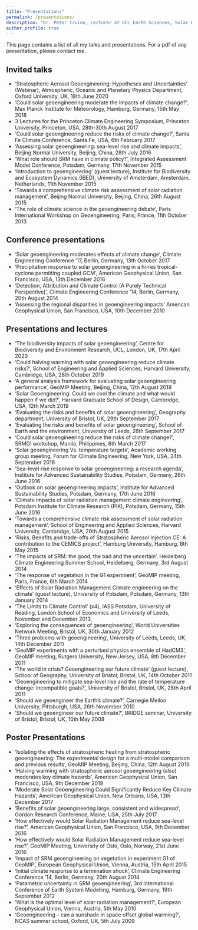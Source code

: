 ```yaml
---
title: "Presentations"
permalink: /presentations/
description: "Dr. Peter Irvine, Lecturer at UCL Earth Sciences, Solar Geoengineering Researcher"
author_profile: true
---
```


This page contains a list of all my talks and presentations. For a pdf of any presentation, please contact me.

## Invited talks

* ‘Stratospheric Aerosol Geoengineering: Hypotheses and Uncertainties’ (Webinar), Atmospheric, Oceanic and Planetary Physics Department, Oxford University, UK, 18th June 2020
* ‘Could solar geoengineering moderate the impacts of climate change?’, Max Planck Institute for Meteorology, Hamburg, Germany, 15th May 2018
* 3 Lectures for the Princeton Climate Engineering Symposium, Princeton University, Princeton, USA, 28th-30th August 2017
* ‘Could solar geoengineering reduce the risks of climate change?’, Santa Fe Climate Conference, Santa Fe, USA, 6th February 2017
* ‘Assessing solar geoengineering: sea-level rise and climate impacts’, Beijing Normal University, Beijing, China, 28th July 2016
* ‘What role should SRM have in climate policy?’, Integrated Assessment Model Conference, Potsdam, Germany, 17th November 2015
* ‘Introduction to geoengineering’ (guest lecture), Institute for Biodiversity and Ecosystem Dynamics (IBED), University of Amsterdam, Amsterdam, Netherlands, 11th November 2015
* ‘Towards a comprehensive climate risk assessment of solar radiation management’, Beijing Normal University, Beijing, China, 26th August 2015
* ‘The role of climate science in the geoengineering debate’, Paris International Workshop on Geoengineering, Paris, France, 11th October 2013

## Conference presentations

* ‘Solar geoengineering moderates effects of climate change’, Climate Engineering Conference ’17, Berlin, Germany, 13th October 2017
* ‘Precipitation response to solar geoengineering in a hi-res tropical-cyclone permitting coupled GCM’, American Geophysical Union, San Francisco, USA, 13th December 2016
* ‘Detection, Attribution and Climate Control (A Purely Technical Perspective)’, Climate Engineering Conference ’14, Berlin, Germany, 20th August 2014
* ‘Assessing the regional disparities in geoengineering impacts’ American Geophysical Union, San Francisco, USA, 10th December 2010

## Presentations and lectures

* ‘The biodiversity impacts of solar geoengineering’, Centre for Biodiversity and Environment Research, UCL, London, UK, 17th April 2020
* ‘Could halving warming with solar geoengineering reduce climate risks?’, School of Engineering and Applied Sciences, Harvard University, Cambridge, USA, 28th October 2019
* ‘A general analysis framework for evaluating solar geoengineering performance’, GeoMIP Meeting, Beijing, China, 12th August 2019
* ‘Solar Geoengineering: Could we cool the climate and what would happen if we did?’, Harvard Graduate School of Design, Cambridge, USA, 12th March 2019
* ‘Evaluating the risks and benefits of solar geoengineering’, Geography department, University of Bristol, UK, 29th September 2017
* ‘Evaluating the risks and benefits of solar geoengineering’, School of Earth and the environment, University of Leeds, 26th September 2017
* ‘Could solar geoengineering reduce the risks of climate change?’, SRMGI workshop, Manila, Philippines, 6th March 2017
* ‘Solar geoengineering Vs. temperature targets’, Academic working group meeting, Forum for Climate Engineering, New York, USA, 24th September 2016
* ‘Sea-level rise response to solar geoengineering: a research agenda’, Institute for Advanced Sustainability Studies, Potsdam, Germany, 26th June 2016
* ‘Outlook on solar geoengineering impacts’, Institute for Advanced Sustainability Studies, Potsdam, Germany, 17th June 2016
* ‘Climate impacts of solar radiation management climate engineering’, Potsdam Institute for Climate Research (PIK), Potsdam, Germany, 15th June 2016
* ‘Towards a comprehensive climate risk assessment of solar radiation management’, School of Engineering and Applied Sciences, Harvard University, Cambridge, USA, 20th August 2015
* ‘Risks, Benefits and trade-offs of Stratospheric Aerosol Injection CE: A contribution to the CEMICS project’, Hamburg University, Hamburg, 8th May 2015
* ‘The impacts of SRM: the good, the bad and the uncertain’, Heidelberg Climate Engineering Summer School, Heidelberg, Germany, 3rd August 2014
* ‘The response of vegetation in the G1 experiment’, GeoMIP meeting, Paris, France, 6th March 2014
* ‘Effects of Solar Radiation Management Climate engineering on the climate’ (guest lecture), University of Potsdam, Potsdam, Germany, 13th January 2014
* ‘The Limits to Climate Control’ (x4), IASS Potsdam, University of Reading, London School of Economics and University of Leeds, November and December 2013,
* ‘Exploring the consequences of geoengineering’, World Universities Network Meeting, Bristol, UK, 30th January 2012
* ‘Three problems with geoengineering’, University of Leeds, Leeds, UK, 14th December 2011
* ‘GeoMIP experiments with a perturbed physics ensemble of HadCM3’, GeoMIP meeting, Rutgers University, New Jersey, USA, 8th December 2011
* ‘The world in crisis? Geoengineering our future climate’ (guest lecture), School of Geography, University of Bristol, Bristol, UK, 14th October 2011
* ‘Geoengineering to mitigate sea-level rise and the rate of temperature change: incompatible goals?’, University of Bristol, Bristol, UK, 28th April 2011
* ‘Should we geoengineer the Earth’s climate?’, Carnegie Mellon University, Pittsburgh, USA, 26th November 2010
* ‘Should we geoengineer our future climate?’, BRIDGE seminar, University of Bristol, Bristol, UK, 10th May 2009

## Poster Presentations

* ‘Isolating the effects of stratospheric heating from stratospheric geoengineering: The experimental design for a multi-model comparison and previous results’, GeoMIP Meeting, Beijing, China, 12th August 2019
* ‘Halving warming with stratospheric aerosol geoengineering (also) moderates key climate hazards’, American Geophysical Union, San Francisco, USA, 9th December 2019
* ‘Moderate Solar Geoengineering Could Significantly Reduce Key Climate Hazards’, American Geophysical Union, New Orleans, USA, 13th December 2017
* ‘Benefits of solar geoengineering large, consistent and widespread’, Gordon Research Conference, Maine, USA, 25th July 2017
* ‘How effectively would Solar Radiation Management reduce sea-level rise?’, American Geophysical Union, San Francisco, USA, 9th December 2016
* ‘How effectively would Solar Radiation Management reduce sea-level rise?’, GeoMIP Meeting, University of Oslo, Oslo, Norway, 21st June 2016
* ‘Impact of SRM geoengineering on vegetation in experiment G1 of GeoMIP’, European Geophysical Union, Vienna, Austria, 15th April 2015
* ‘Initial climate response to a termination shock’, Climate Engineering Conference ’14, Berlin, Germany, 20th August 2014
* ‘Parametric uncertainty in SRM geoengineering’, 3rd International Conference of Earth System Modelling, Hamburg, Germany, 19th September 2012
* ‘What is the optimal level of solar radiation management?’, European Geophysical Union, Vienna, Austria, 5th May 2010
* ‘Geoengineering – can a sunshade in space offset global warming?’, NCAS summer school, Oxford, UK, 5th July 2009
